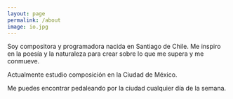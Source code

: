 ```yaml
---
layout: page
permalink: /about
image: io.jpg
---
```


Soy compositora y programadora nacida en Santiago de Chile. Me inspiro en la poesía y la naturaleza para crear sobre lo que me supera y me conmueve.

Actualmente estudio composición en la Ciudad de México.

Me puedes encontrar pedaleando por la ciudad cualquier día de la semana.

